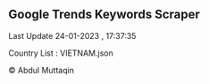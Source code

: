 

## Google Trends Keywords Scraper 
 
Last Update 24-01-2023 , 17:37:35

Country List :
VIETNAM.json



© Abdul Muttaqin 
